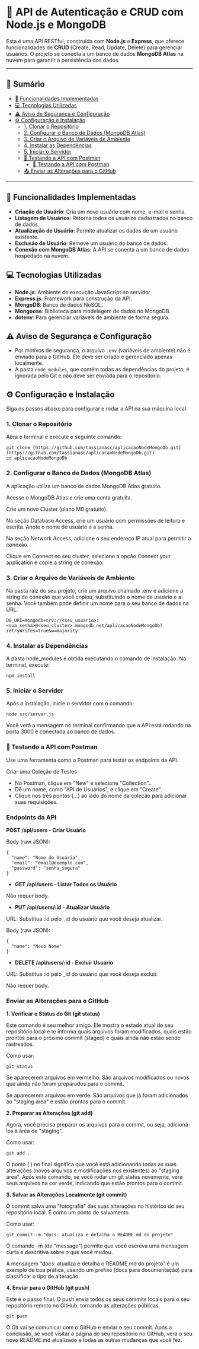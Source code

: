 # 📌 API de Autenticação e CRUD com Node.js e MongoDB

Esta é uma API RESTful, construída com **Node.js** e **Express**, que oferece funcionalidades de **CRUD** (Create, Read, Update, Delete) para gerenciar usuários. O projeto se conecta a um banco de dados **MongoDB Atlas** na nuvem para garantir a persistência dos dados.

---
## 📑 Sumário

- [🚀 Funcionalidades Implementadas](#-funcionalidades-implementadas)
- [💻 Tecnologias Utilizadas](#-tecnologias-utilizadas)
- [⚠️ Aviso de Segurança e Configuração](#️-aviso-de-segurança-e-configuração)
- [⚙️ Configuração e Instalação](#️-configuração-e-instalação)
  - [1. Clonar o Repositório](#1-clonar-o-repositório)
  - [2. Configurar o Banco de Dados (MongoDB Atlas)](#2-configurar-o-banco-de-dados-mongodb-atlas)
  - [3. Criar o Arquivo de Variáveis de Ambiente](#3-criar-o-arquivo-de-variáveis-de-ambiente)
  - [4. Instalar as Dependências](#4-instalar-as-dependências)
  - [5. Iniciar o Servidor](#5-iniciar-o-servidor)
  - [🧪 Testando a API com Postman](#-testando-a-api-com-postman)
    - [🧪 Testando a API com Postman](#-testando-a-api-com-postman)
  - [📤 Enviar as Alterações para o GitHub](#-enviar-as-alteracoes-para-o-github)
---

## 🚀 Funcionalidades Implementadas

-   **Criação de Usuário**: Cria um novo usuário com nome, e-mail e senha.
-   **Listagem de Usuários**: Retorna todos os usuários cadastrados no banco de dados.
-   **Atualização de Usuário**: Permite atualizar os dados de um usuário existente.
-   **Exclusão de Usuário**: Remove um usuário do banco de dados.
-   **Conexão com MongoDB Atlas**: A API se conecta a um banco de dados hospedado na nuvem.

## 💻 Tecnologias Utilizadas

-   **Node.js**: Ambiente de execução JavaScript no servidor.
-   **Express.js**: Framework para construção da API.
-   **MongoDB**: Banco de dados NoSQL.
-   **Mongoose**: Biblioteca para modelagem de dados no MongoDB.
-   **dotenv**: Para gerenciar variáveis de ambiente de forma segura.

## ⚠️ Aviso de Segurança e Configuração

-   Por motivos de segurança, o arquivo `.env` (variáveis de ambiente) não é enviado para o GitHub. Ele deve ser criado e gerenciado apenas localmente.
-   A pasta `node_modules`, que contém todas as dependências do projeto, é ignorada pelo Git e não deve ser enviada para o repositório.

## ⚙️ Configuração e Instalação

Siga os passos abaixo para configurar e rodar a API na sua máquina local.

### 1. Clonar o Repositório

Abra o terminal e execute o seguinte comando:

```
git clone [https://github.com/tassianasc/aplicacaoNodeMongoDb.git](https://github.com/tassianasc/aplicacaoNodeMongoDb.git)
cd aplicacaoNodeMongoDb 
```

### **2. Configurar o Banco de Dados (MongoDB Atlas)**
A aplicação utiliza um banco de dados MongoDB Atlas gratuito.

Acesse o MongoDB Atlas e crie uma conta gratuita.

Crie um novo Cluster (plano M0 gratuito).

Na seção Database Access, crie um usuário com permissões de leitura e escrita. Anote o nome de usuário e a senha.

Na seção Network Access, adicione o seu endereço IP atual para permitir a conexão.

Clique em Connect no seu cluster, selecione a opção Connect your application e copie a string de conexão.

### **3. Criar o Arquivo de Variáveis de Ambiente**
Na pasta raiz do seu projeto, crie um arquivo chamado .env e adicione a string de conexão que você copiou, substituindo o nome de usuário e a senha. Você também pode definir um nome para o seu banco de dados na URL.
``` 
DB_URI=mongodb+srv://<seu_usuario>:<sua_senha>@<seu_cluster>.mongodb.net/aplicacaoNodeMongoDb?retryWrites=true&w=majority 
```

### **4. Instalar as Dependências**
A pasta node_modules é obtida executando o comando de instalação. No terminal, execute:

``` npm install ```

### **5. Iniciar o Servidor**
Após a instalação, inicie o servidor com o comando:

``` node src/server.js ```

Você verá a mensagem no terminal confirmando que a API está rodando na porta 3000 e conectada ao banco de dados.

### 🧪 Testando a API com Postman
Use uma ferramenta como o Postman para testar os endpoints da API.

Criar uma Coleção de Testes
-   No Postman, clique em "New" e selecione "Collection"..
-   Dê um nome, como "API de Usuários", e clique em "Create".
-   Clique nos três pontos (...) ao lado do nome da coleção para adicionar suas requisições.

### Endpoints da API
**POST /api/users - Criar Usuário**

Body (raw JSON):
```
{
  "name": "Nome do Usuário",
  "email": "email@exemplo.com",
  "password": "senha_segura"
}
```
-   **GET /api/users - Listar Todos os Usuário**

Não requer body.

-  **PUT /api/users/:id - Atualizar Usuário**

URL: Substitua :id pelo _id do usuário que você deseja atualizar.

Body (raw JSON):
```
{
  "name": "Novo Nome"
}
```
- **DELETE /api/users/:id - Excluir Usuário**

URL: Substitua :id pelo _id do usuário que você deseja excluir.

Não requer body.

### Enviar as Alterações para o GitHub

**1. Verificar o Status do Git (git status)**

Este comando é seu melhor amigo. Ele mostra o estado atual do seu repositório local e te informa quais arquivos foram modificados, quais estão prontos para o próximo commit (staged) e quais ainda não estão sendo rastreados.

Como usar:
```
git status 
```
Se aparecerem arquivos em vermelho: São arquivos modificados ou novos que ainda não foram preparados para o commit.

Se aparecerem arquivos em verde: São arquivos que já foram adicionados ao "staging area" e estão prontos para o commit.

**2. Preparar as Alterações (git add)**

Agora, você precisa preparar os arquivos para o commit, ou seja, adicioná-los à área de "staging".

Como usar:

```git add . ```

O ponto (.) no final significa que você está adicionando todas as suas alterações (novos arquivos e modificações nos existentes) ao "staging area". Após este comando, se você rodar um git status novamente, verá seus arquivos na cor verde, indicando que estão prontos para o commit.

**3. Salvar as Alterações Localmente (git commit)**

O commit salva uma "fotografia" das suas alterações no histórico do seu repositório local. É como um ponto de salvamento.

Como usar:

```git commit -m "docs: atualiza e detalha o README.md do projeto" ```

O comando -m (de "message") permite que você escreva uma mensagem curta e descritiva sobre o que você mudou.

A mensagem "docs: atualiza e detalha o README.md do projeto" é um exemplo de boa prática, usando um prefixo (docs para documentação) para classificar o tipo de alteração.

**4. Enviar para o GitHub (git push)**

Este é o passo final. O push envia todos os seus commits locais para o seu repositório remoto no GitHub, tornando as alterações públicas.

```git push ```

O Git vai se comunicar com o GitHub e enviar o seu commit. Após a conclusão, se você visitar a página do seu repositório no GitHub, verá o seu novo README.md atualizado e todas as outras mudanças que você fez.